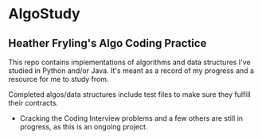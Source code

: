 # AlgoStudy
## Heather Fryling's Algo Coding Practice

This repo contains implementations of algorithms and data structures I've studied in Python and/or Java. It's meant as a record of my progress and a resource for me to study from.

Completed algos/data structures include test files to make sure they fulfill their contracts.

* Cracking the Coding Interview problems and a few others are still in progress, as this is an ongoing project.